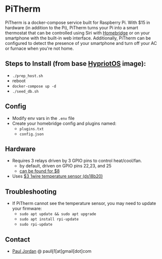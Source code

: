 # PiTherm
PiTherm is a docker-compose service built for Raspberry Pi.  With $15 in hardware (in addition to the Pi), PiTherm turns your Pi into a smart thermostat that can be controlled using Siri with [Homebridge](https://github.com/nfarina/homebridge) or on your smartphone with the built-in web interface.  Additionally, PiTherm can be configured to detect the presence of your smartphone and turn off your AC or furnace when you're not home.

Steps to Install (from base [HypriotOS](https://blog.hypriot.com) image):
---
* `./prep_host.sh`
* reboot
* `docker-compose up -d`
* `./seed_db.sh`


Config
---
* Modify env vars in the `.env` file
* Create your homebridge config and plugins named:
  * `plugins.txt`
  * `config.json`

Hardware
---
* Requires 3 relays driven by 3 GPIO pins to control heat/cool/fan.
  * by default, driven on GPIO pins 22,23, and 25
  * [can be found for $8](https://www.google.com/search?q=4+channel+relay+board)
* Uses [$3 1wire temperature sensor (ds18b20)](https://learn.adafruit.com/adafruits-raspberry-pi-lesson-11-ds18b20-temperature-sensing?view=all)

Troubleshooting
---
* If PiTherm cannot see the temperature sensor, you may need to update your firmware:
  * `sudo apt update && sudo apt upgrade`
  * `sudo apt install rpi-update`
  * `sudo rpi-update`

Contact
---
* [Paul Jordan](http://paullj1.com) @ paullj1[at]gmail[dot]com
